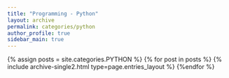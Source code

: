 ```yaml
---
title: "Programming - Python"
layout: archive
permalink: categories/python
author_profile: true
sidebar_main: true
---
```



{% assign posts = site.categories.PYTHON %}
{% for post in posts %} {% include archive-single2.html type=page.entries_layout %} {%endfor %}
